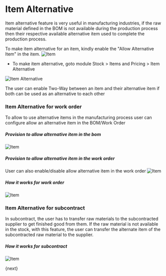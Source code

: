 <!-- add-breadcrumbs -->
# Item Alternative

Item alternative feature is very useful in manufacturing industries, if the raw material defined in the BOM is not available during the production process then their respective available alternative item used to complete the production process.

To make item alternative for an item, kindly enable the "Allow Alternative Item" in the item.
<img class="screenshot" alt="Item" src="{{docs_base_url}}/assets/img/manufacturing/allow-alternative-item.png">

* To make item alternative, goto module Stock > Items and Pricing > Item Alternative
<img class="screenshot" alt="Item Alternative" src="{{docs_base_url}}/assets/img/manufacturing/item-alternative.png">

The user can enable Two-Way between an item and their alternative item if both can be used as an alternative to each other


### Item Alternative for work order

To allow to use alternative items in the manufacturing process user can configure allow an alternative item in the BOM/Work Order

##### Provision to allow alternative item in the bom
<img class="screenshot" alt="Item" src="{{docs_base_url}}/assets/img/manufacturing/allow-alternative-item-bom.png">

##### Provision to allow alternative item in the work order
User can also enable/disable allow alternative item in the work order
<img class="screenshot" alt="Item" src="{{docs_base_url}}/assets/img/manufacturing/allow-alternative-item-wo.png">

##### How it works for work order
<img class="screenshot" alt="Item" src="{{docs_base_url}}/assets/img/manufacturing/work_order_item_alternative.gif">

### Item Alternative for subcontract
In subcontract, the user has to transfer raw materials to the subcontracted supplier to get finished good from them. If the raw material is not available in the stock, with this feature, the user can transfer the alternate item of the subcontracted raw material to the supplier.

##### How it works for subcontract
<img class="screenshot" alt="Item" src="{{docs_base_url}}/assets/img/manufacturing/purchase_order_item_alternative.gif">

{next}
